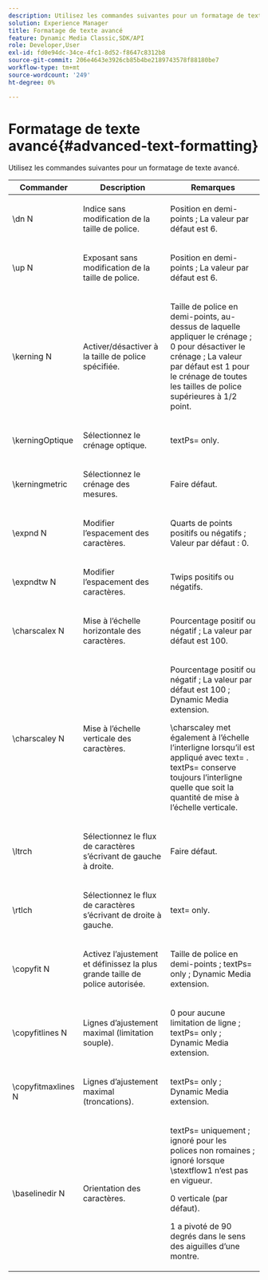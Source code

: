 ```yaml
---
description: Utilisez les commandes suivantes pour un formatage de texte avancé.
solution: Experience Manager
title: Formatage de texte avancé
feature: Dynamic Media Classic,SDK/API
role: Developer,User
exl-id: fd0e94dc-34ce-4fc1-8d52-f8647c8312b8
source-git-commit: 206e4643e3926cb85b4be2189743578f88180be7
workflow-type: tm+mt
source-wordcount: '249'
ht-degree: 0%

---
```


# Formatage de texte avancé{#advanced-text-formatting}

Utilisez les commandes suivantes pour un formatage de texte avancé.

<table id="table_43B2EB887C0F471BB60C23B570E7D3D2"> 
 <thead> 
  <tr> 
   <th class="entry"> Commander </th> 
   <th class="entry"> Description </th> 
   <th class="entry"> Remarques </th> 
  </tr> 
 </thead>
 <tbody> 
  <tr> 
   <td> <span class="codeph"> \dn <span class="varname"> N </span> </span> </td> 
   <td> <p>Indice sans modification de la taille de police. </p> </td> 
   <td> <p>Position en demi-points ; La valeur par défaut est 6. </p> </td> 
  </tr> 
  <tr> 
   <td> <span class="codeph"> \up <span class="varname"> N </span> </span> </td> 
   <td> <p>Exposant sans modification de la taille de police. </p> </td> 
   <td> <p>Position en demi-points ; La valeur par défaut est 6. </p> </td> 
  </tr> 
  <tr> 
   <td> <span class="codeph"> \kerning <span class="varname"> N </span> </span> </td> 
   <td> <p>Activer/désactiver à la taille de police spécifiée. </p> </td> 
   <td> <p>Taille de police en demi-points, au-dessus de laquelle appliquer le crénage ; 0 pour désactiver le crénage ; La valeur par défaut est 1 pour le crénage de toutes les tailles de police supérieures à 1/2 point. </p> </td> 
  </tr> 
  <tr> 
   <td> <span class="codeph"> \kerningOptique </span> </td> 
   <td> <p>Sélectionnez le crénage optique. </p> </td> 
   <td> <p> <span class="codeph"> textPs= </span> only. </p> </td> 
  </tr> 
  <tr> 
   <td> <span class="codeph"> \kerningmetric </span> </td> 
   <td> <p>Sélectionnez le crénage des mesures. </p> </td> 
   <td> <p>Faire défaut. </p> </td> 
  </tr> 
  <tr> 
   <td> <span class="codeph"> \expnd <span class="varname"> N </span> </span> </td> 
   <td> <p>Modifier l’espacement des caractères. </p> </td> 
   <td> <p>Quarts de points positifs ou négatifs ; Valeur par défaut : 0. </p> </td> 
  </tr> 
  <tr> 
   <td> <span class="codeph"> \expndtw <span class="varname"> N </span> </span> </td> 
   <td> <p>Modifier l’espacement des caractères. </p> </td> 
   <td> <p>Twips positifs ou négatifs. </p> </td> 
  </tr> 
  <tr> 
   <td> <span class="codeph"> \charscalex <span class="varname"> N </span> </span> </td> 
   <td> <p>Mise à l’échelle horizontale des caractères. </p> </td> 
   <td> <p>Pourcentage positif ou négatif ; La valeur par défaut est 100. </p> </td> 
  </tr> 
  <tr> 
   <td> <span class="codeph"> \charscaley <span class="varname"> N </span> </span> </td> 
   <td> <p>Mise à l’échelle verticale des caractères. </p> </td> 
   <td> <p>Pourcentage positif ou négatif ; La valeur par défaut est 100 ; Dynamic Media extension. </p> <p> <span class="codeph"> \charscaley </span> met également à l’échelle l’interligne lorsqu’il est appliqué avec <span class="codeph"> text= </span>. <span class="codeph"> textPs= </span> conserve toujours l’interligne quelle que soit la quantité de mise à l’échelle verticale. </p> </td> 
  </tr> 
  <tr> 
   <td> <span class="codeph"> \ltrch </span> </td> 
   <td> <p>Sélectionnez le flux de caractères s’écrivant de gauche à droite. </p> </td> 
   <td> <p>Faire défaut. </p> </td> 
  </tr> 
  <tr> 
   <td> <span class="codeph"> \rtlch </span> </td> 
   <td> <p>Sélectionnez le flux de caractères s’écrivant de droite à gauche. </p> </td> 
   <td> <p> <span class="codeph"> text= </span> only. </p> </td> 
  </tr> 
  <tr> 
   <td> <span class="codeph"> \copyfit <span class="varname"> N </span> </span> </td> 
   <td> <p>Activez l’ajustement et définissez la plus grande taille de police autorisée. </p> </td> 
   <td> <p>Taille de police en demi-points ; <span class="codeph"> textPs= </span> only ; Dynamic Media extension. </p> </td> 
  </tr> 
  <tr> 
   <td> <span class="codeph"> \copyfitlines <span class="varname"> N </span> </span> </td> 
   <td> <p>Lignes d’ajustement maximal (limitation souple). </p> </td> 
   <td> <p>0 pour aucune limitation de ligne ; <span class="codeph"> textPs= </span> only ; Dynamic Media extension. </p> </td> 
  </tr> 
  <tr> 
   <td> <span class="codeph"> \copyfitmaxlines <span class="varname"> N </span> </span> </td> 
   <td> <p>Lignes d’ajustement maximal (troncations). </p> </td> 
   <td> <p> <span class="codeph"> textPs= </span> only ; Dynamic Media extension. </p> </td> 
  </tr> 
  <tr> 
   <td> <span class="codeph"> \baselinedir <span class="varname"> N </span> </span> </td> 
   <td> <p>Orientation des caractères. </p> </td> 
   <td> <p> <span class="codeph"> textPs= </span> uniquement ; ignoré pour les polices non romaines ; ignoré lorsque <span class="codeph"> \stextflow1 </span> n’est pas en vigueur. </p> <p>0 verticale (par défaut). </p> <p>1 a pivoté de 90 degrés dans le sens des aiguilles d’une montre. </p> </td> 
  </tr> 
 </tbody> 
</table>
